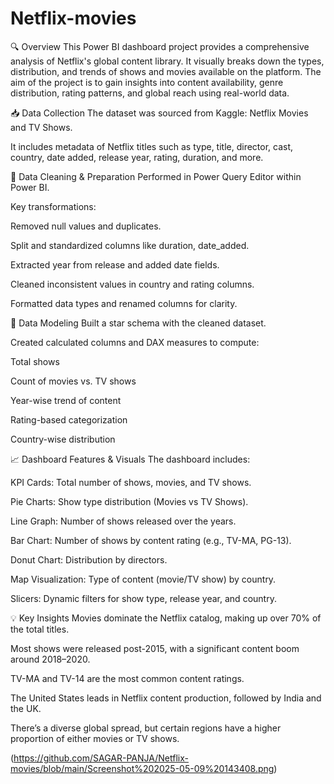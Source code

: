 # Netflix-movies
🔍 Overview
This Power BI dashboard project provides a comprehensive analysis of Netflix's global content library. It visually breaks down the types, distribution, and trends of shows and movies available on the platform. The aim of the project is to gain insights into content availability, genre distribution, rating patterns, and global reach using real-world data.

📥 Data Collection
The dataset was sourced from Kaggle: Netflix Movies and TV Shows.

It includes metadata of Netflix titles such as type, title, director, cast, country, date added, release year, rating, duration, and more.

🧹 Data Cleaning & Preparation
Performed in Power Query Editor within Power BI.

Key transformations:

Removed null values and duplicates.

Split and standardized columns like duration, date_added.

Extracted year from release and added date fields.

Cleaned inconsistent values in country and rating columns.

Formatted data types and renamed columns for clarity.

📐 Data Modeling
Built a star schema with the cleaned dataset.

Created calculated columns and DAX measures to compute:

Total shows

Count of movies vs. TV shows

Year-wise trend of content

Rating-based categorization

Country-wise distribution

📈 Dashboard Features & Visuals
The dashboard includes:

KPI Cards: Total number of shows, movies, and TV shows.

Pie Charts: Show type distribution (Movies vs TV Shows).

Line Graph: Number of shows released over the years.

Bar Chart: Number of shows by content rating (e.g., TV-MA, PG-13).

Donut Chart: Distribution by directors.

Map Visualization: Type of content (movie/TV show) by country.

Slicers: Dynamic filters for show type, release year, and country.

💡 Key Insights
Movies dominate the Netflix catalog, making up over 70% of the total titles.

Most shows were released post-2015, with a significant content boom around 2018–2020.

TV-MA and TV-14 are the most common content ratings.

The United States leads in Netflix content production, followed by India and the UK.

There’s a diverse global spread, but certain regions have a higher proportion of either movies or TV shows.

(https://github.com/SAGAR-PANJA/Netflix-movies/blob/main/Screenshot%202025-05-09%20143408.png)
